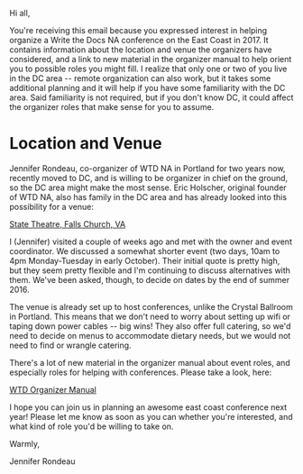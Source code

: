Hi all,

You're receiving this email because you expressed interest in helping organize a Write the Docs NA conference
on the East Coast in 2017. It contains information about the location and venue the organizers have considered,
and a link to new material in the organizer manual to help orient you to possible roles you might fill.
I realize that only one or two of you live in the DC area -- remote organization can also work,
but it takes some additional planning and it will help if you have some familiarity with the DC area.
Said familiarity is not required, but if you don't know DC, it could affect the organizer roles that
make sense for you to assume.

# Location and Venue

Jennifer Rondeau, co-organizer of WTD NA in Portland for two years now, recently moved to DC,
and is willing to be organizer in chief on the ground, so the DC area might make the most sense.
Eric Holscher, original founder of WTD NA, also has family in the DC area and has already looked into
this possibility for a venue:

[State Theatre, Falls Church, VA](https://www.thestatetheatre.com/index.xml)

I (Jennifer) visited a couple of weeks ago and met with the owner and event coordinator.
We discussed a somewhat shorter event (two days, 10am to 4pm Monday-Tuesday in early October).
Their initial quote is pretty high, but they seem pretty flexible and I'm continuing to discuss
alternatives with them. We've been asked, though, to decide on dates by the end of summer 2016.

The venue is already set up to host conferences, unlike the Crystal Ballroom in Portland.
This means that we don't need to worry about setting up wifi or taping down power cables -- big wins!
They also offer full catering, so we'd need to decide on menus to accommodate dietary needs,
but we would not need to find or wrangle catering.

There's a lot of new material in the organizer manual about event roles, and especially roles for
helping with conferences. Please take a look, here:

[WTD Organizer Manual](/organizer-guide/confs/event-roles/)

I hope you can join us in planning an awesome east coast conference next year! Please let me know
as soon as you can whether you're interested, and what kind of role you'd be willing to take on.

Warmly,

Jennifer Rondeau
